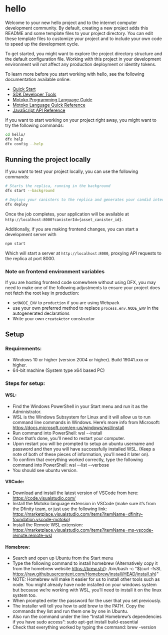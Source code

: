 # hello

Welcome to your new hello project and to the internet computer development community. By default, creating a new project adds this README and some template files to your project directory. You can edit these template files to customize your project and to include your own code to speed up the development cycle.

To get started, you might want to explore the project directory structure and the default configuration file. Working with this project in your development environment will not affect any production deployment or identity tokens.

To learn more before you start working with hello, see the following documentation available online:

- [Quick Start](https://sdk.dfinity.org/docs/quickstart/quickstart-intro.html)
- [SDK Developer Tools](https://sdk.dfinity.org/docs/developers-guide/sdk-guide.html)
- [Motoko Programming Language Guide](https://sdk.dfinity.org/docs/language-guide/motoko.html)
- [Motoko Language Quick Reference](https://sdk.dfinity.org/docs/language-guide/language-manual.html)
- [JavaScript API Reference](https://erxue-5aaaa-aaaab-qaagq-cai.raw.ic0.app)

If you want to start working on your project right away, you might want to try the following commands:

```bash
cd hello/
dfx help
dfx config --help
```

## Running the project locally

If you want to test your project locally, you can use the following commands:

```bash
# Starts the replica, running in the background
dfx start --background

# Deploys your canisters to the replica and generates your candid interface
dfx deploy
```

Once the job completes, your application will be available at `http://localhost:8000?canisterId={asset_canister_id}`.

Additionally, if you are making frontend changes, you can start a development server with

```bash
npm start
```

Which will start a server at `http://localhost:8080`, proxying API requests to the replica at port 8000.

### Note on frontend environment variables

If you are hosting frontend code somewhere without using DFX, you may need to make one of the following adjustments to ensure your project does not fetch the root key in production:

- set`NODE_ENV` to `production` if you are using Webpack
- use your own preferred method to replace `process.env.NODE_ENV` in the autogenerated declarations
- Write your own `createActor` constructor


## Setup

### Requirements:

- Windows 10 or higher (version 2004 or higher). Build 19041.xxx or higher.
- 64-bit machine (System type x64 based PC)


### Steps for setup:

#### WSL:

- Find the Windows PowerShell in your Start menu and run it as the Administrator.
- WSL is the Windows Subsystem for Linux and it will allow us to run command line commands in Windows. Here’s more info from Microsoft: ​​https://docs.microsoft.com/en-us/windows/wsl/install
- Run command into PowerShell: wsl --install
- Once that’s done, you’ll need to restart your computer.
- Upon restart you will be prompted to setup an ubuntu username and password and then you will have successfully installed WSL. (Keep a note of both of these pieces of information, you’ll need it later on).
- To confirm that everything worked correctly, type the following command into PowerShell: wsl --list --verbose
- You should see ubuntu version.

#### VSCode:

- Download and install the latest version of VSCode from here: https://code.visualstudio.com/
- Install the Motoko language extension in VSCode (make sure it’s from the Dfinity team, or just use the following link: https://marketplace.visualstudio.com/items?itemName=dfinity-foundation.vscode-motoko)
- Install the Remote WSL extension: https://marketplace.visualstudio.com/items?itemName=ms-vscode-remote.remote-wsl

#### Homebrew:

- Search and open up Ubuntu from the Start menu
- Type the following command to install homebrew (Alternatively copy it from the homebrew website https://brew.sh/): /bin/bash -c "$(curl -fsSL https://raw.githubusercontent.com/Homebrew/install/HEAD/install.sh)"
- NOTE: Homebrew will make it easier for us to install other tools such as node. You might already have node installed on your windows system but because we’re working with WSL, you’ll need to install it on the linux system too.
- When prompted enter the password for the user that you set previously.
- The installer will tell you how to add brew to the PATH. Copy the  commands they list and run them one by one in Ubuntu.
- Also run the command under the line “Install Homebrew’s dependencies if you have sudo access”: sudo apt-get install build-essential
- Check that everything worked by typing the command: brew -version